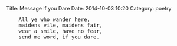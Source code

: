 Title: Message if you Dare
Date: 2014-10-03 10:20
Category: poetry

<pre class="poem">
    All ye who wander here,
    maidens vile, maidens fair,
    wear a smile, have no fear,
    send me word, if you dare.
</pre>

